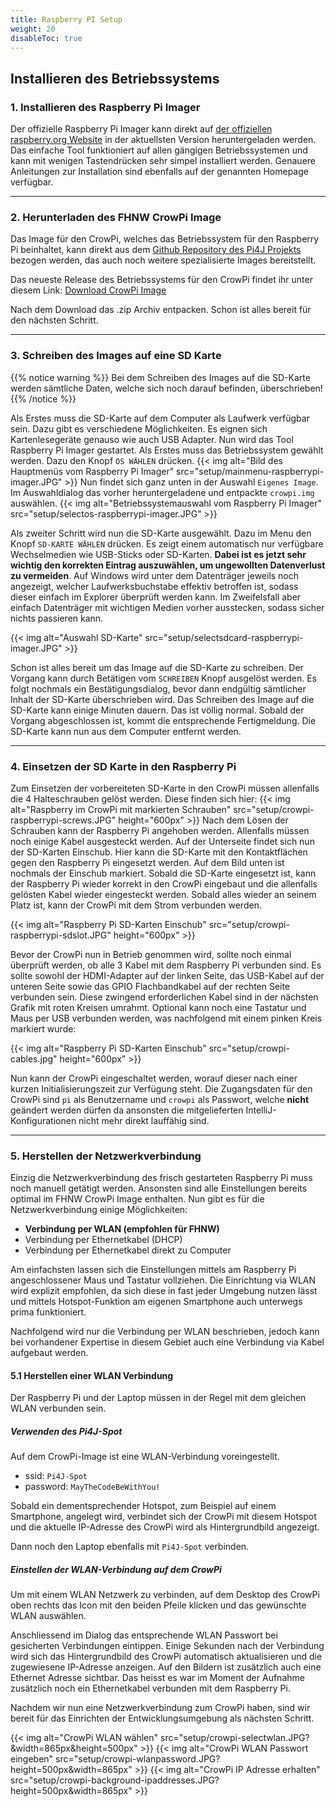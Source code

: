 ```yaml
---
title: Raspberry PI Setup 
weight: 20 
disableToc: true
---
```


## Installieren des Betriebssystems

### 1. Installieren des Raspberry Pi Imager

Der offizielle Raspberry Pi Imager kann direkt auf
[der offiziellen raspberry.org Website](https://www.raspberrypi.org/software/) in der aktuellsten Version heruntergeladen werden. Das
einfache Tool funktioniert auf allen gängigen Betriebssystemen und kann mit wenigen Tastendrücken sehr simpel installiert werden. Genauere
Anleitungen zur Installation sind ebenfalls auf der genannten Homepage verfügbar.

---

### 2. Herunterladen des FHNW CrowPi Image

Das Image für den CrowPi, welches das Betriebssystem für den Raspberry Pi beinhaltet, kann direkt aus dem [Github
Repository des Pi4J Projekts](https://github.com/Pi4J/pi4j-os) bezogen werden, das auch noch weitere spezialisierte Images bereitstellt.

Das neueste Release des Betriebssystems für den CrowPi findet ihr unter diesem Link: [Download CrowPi Image](https://pi4j-download.com/latest.php?flavor=crowpi)

Nach dem Download das .zip Archiv entpacken. Schon ist alles bereit für den nächsten Schritt.

---

### 3. Schreiben des Images auf eine SD Karte

{{% notice warning %}} Bei dem Schreiben des Images auf die SD-Karte werden sämtliche Daten, welche sich noch darauf
befinden, überschrieben!
{{% /notice %}}

Als Erstes muss die SD-Karte auf dem Computer als Laufwerk verfügbar sein. Dazu gibt es verschiedene Möglichkeiten. Es
eignen sich Kartenlesegeräte genauso wie auch USB Adapter. Nun wird das Tool Raspberry Pi Imager gestartet. Als Erstes
muss das Betriebssystem gewählt werden. Dazu den Knopf `OS WÄHLEN` drücken.
{{< img alt="Bild des Hauptmenüs vom Raspberry Pi Imager" src="setup/mainmenu-raspberrypi-imager.JPG" >}}
Nun findet sich ganz unten in der Auswahl `Eigenes Image`. Im Auswahldialog das vorher heruntergeladene und entpackte
`crowpi.img` auswählen.
{{< img alt="Betriebssystemauswahl vom Raspberry Pi Imager" src="setup/selectos-raspberrypi-imager.JPG" >}}

Als zweiter Schritt wird nun die SD-Karte ausgewählt. Dazu im Menu den Knopf `SD-KARTE WÄHLEN` drücken. Es zeigt einem
automatisch nur verfügbare Wechselmedien wie USB-Sticks oder SD-Karten. **Dabei ist es jetzt sehr wichtig den korrekten
Eintrag auszuwählen, um ungewollten Datenverlust zu vermeiden**. Auf Windows wird unter dem Datenträger jeweils noch
angezeigt, welcher Laufwerksbuchstabe effektiv betroffen ist, sodass dieser einfach im Explorer überprüft werden kann.
Im Zweifelsfall aber einfach Datenträger mit wichtigen Medien vorher ausstecken, sodass sicher nichts passieren kann.

{{< img alt="Auswahl SD-Karte" src="setup/selectsdcard-raspberrypi-imager.JPG" >}}

Schon ist alles bereit um das Image auf die SD-Karte zu schreiben. Der Vorgang kann durch Betätigen vom `SCHREIBEN`
Knopf ausgelöst werden. Es folgt nochmals ein Bestätigungsdialog, bevor dann endgültig sämtlicher Inhalt der SD-Karte
überschrieben wird. Das Schreiben des Image auf die SD-Karte kann einige Minuten dauern. Das ist völlig normal. Sobald
der Vorgang abgeschlossen ist, kommt die entsprechende Fertigmeldung. Die SD-Karte kann nun aus dem Computer entfernt
werden.

---

### 4. Einsetzen der SD Karte in den Raspberry Pi

Zum Einsetzen der vorbereiteten SD-Karte in den CrowPi müssen allenfalls die 4 Halteschrauben gelöst werden. Diese
finden sich hier:
{{< img alt="Raspberry im CrowPi mit markierten Schrauben" src="setup/crowpi-raspberrypi-screws.JPG" height="600px" >}}
Nach dem Lösen der Schrauben kann der Raspberry Pi angehoben werden. Allenfalls müssen noch einige Kabel ausgesteckt
werden. Auf der Unterseite findet sich nun der SD-Karten Einschub. Hier kann die SD-Karte mit den Kontaktflächen gegen
den Raspberry Pi eingesetzt werden. Auf dem Bild unten ist nochmals der Einschub markiert. Sobald die SD-Karte
eingesetzt ist, kann der Raspberry Pi wieder korrekt in den CrowPi eingebaut und die allenfalls gelösten Kabel wieder
eingesteckt werden. Sobald alles wieder an seinem Platz ist, kann der CrowPi mit dem Strom verbunden werden.

{{< img alt="Raspberry Pi SD-Karten Einschub" src="setup/crowpi-raspberrypi-sdslot.JPG" height="600px" >}}

Bevor der CrowPi nun in Betrieb genommen wird, sollte noch einmal überprüft werden, ob alle 3 Kabel mit dem Raspberry Pi verbunden sind. Es
sollte sowohl der HDMI-Adapter auf der linken Seite, das USB-Kabel auf der unteren Seite sowie das GPIO Flachbandkabel auf der rechten Seite
verbunden sein. Diese zwingend erforderlichen Kabel sind in der nächsten Grafik mit roten Kreisen umrahmt. Optional kann noch eine Tastatur
und Maus per USB verbunden werden, was nachfolgend mit einem pinken Kreis markiert wurde:

{{< img alt="Raspberry Pi SD-Karten Einschub" src="setup/crowpi-cables.jpg" height="600px" >}}

Nun kann der CrowPi eingeschaltet werden, worauf dieser nach einer kurzen Initialisierungszeit zur Verfügung steht. Die Zugangsdaten für den
CrowPi sind `pi` als Benutzername und `crowpi` als Passwort, welche **nicht** geändert werden dürfen da ansonsten die mitgelieferten
IntelliJ-Konfigurationen nicht mehr direkt lauffähig sind.

---

### 5. Herstellen der Netzwerkverbindung

Einzig die Netzwerkverbindung des frisch gestarteten Raspberry Pi muss noch manuell getätigt werden. Ansonsten sind alle
Einstellungen bereits optimal im FHNW CrowPi Image enthalten. Nun gibt es für die Netzwerkverbindung einige
Möglichkeiten:

- **Verbindung per WLAN (empfohlen für FHNW)**
- Verbindung per Ethernetkabel (DHCP)
- Verbindung per Ethernetkabel direkt zu Computer

Am einfachsten lassen sich die Einstellungen mittels am Raspberry Pi angeschlossener Maus und Tastatur vollziehen. Die
Einrichtung via WLAN wird explizit empfohlen, da sich diese in fast jeder Umgebung nutzen lässt und mittels
Hotspot-Funktion am eigenen Smartphone auch unterwegs prima funktioniert.

Nachfolgend wird nur die Verbindung per WLAN beschrieben, jedoch kann bei vorhandener Expertise in diesem Gebiet auch
eine Verbindung via Kabel aufgebaut werden.

#### 5.1 Herstellen einer WLAN Verbindung

Der Raspberry Pi und der Laptop müssen in der Regel mit dem gleichen WLAN verbunden sein. 

#####  Verwenden des Pi4J-Spot

Auf dem CrowPi-Image ist eine WLAN-Verbindung voreingestellt.

- ssid: ``Pi4J-Spot``
- password: ``MayTheCodeBeWithYou!``

Sobald ein dementsprechender Hotspot, zum Beispiel auf einem Smartphone, angelegt wird, verbindet sich der CrowPi mit diesem Hotspot und die aktuelle IP-Adresse des CrowPi wird als Hintergrundbild angezeigt. 

Dann noch den Laptop ebenfalls mit ``Pi4J-Spot`` verbinden.

##### Einstellen der WLAN-Verbindung auf dem CrowPi

Um mit einem WLAN Netzwerk zu verbinden, auf dem Desktop des CrowPi oben rechts das Icon mit den beiden Pfeile klicken und das
gewünschte WLAN auswählen.

Anschliessend im Dialog das entsprechende WLAN Passwort bei gesicherten Verbindungen eintippen. Einige Sekunden nach der Verbindung wird sich das Hintergrundbild des CrowPi automatisch aktualisieren und die zugewiesene IP-Adresse anzeigen. Auf den Bildern ist zusätzlich auch eine
Ethernet Adresse sichtbar. Das heisst es war im Moment der Aufnahme zusätzlich noch ein Ethernetkabel verbunden mit dem
Raspberry Pi. 

Nachdem wir nun eine Netzwerkverbindung zum CrowPi haben, sind wir bereit für das Einrichten der Entwicklungsumgebung als nächsten Schritt.

{{< img alt="CrowPi WLAN wählen" src="setup/crowpi-selectwlan.JPG?&width=865px&height=500px" >}}
{{< img alt="CrowPi WLAN Passwort eingeben" src="setup/crowpi-wlanpassword.JPG?height=500px&width=865px" >}}
{{< img alt="CrowPi IP Adresse erhalten" src="setup/crowpi-background-ipaddresses.JPG?height=500px&width=865px" >}}
